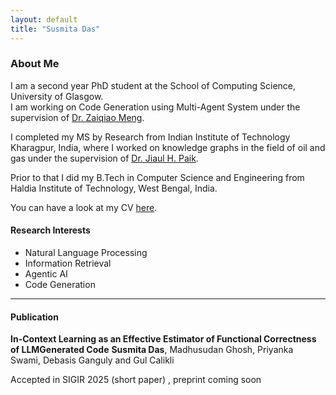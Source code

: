 ```yaml
---
layout: default
title: "Susmita Das"
---
```





###  About Me

I am a second year PhD student at the School of Computing Science, University of Glasgow.  
I am working on Code Generation using Multi-Agent System under the supervision of [Dr. Zaiqiao Meng](https://mengzaiqiao.github.io/).

I completed my MS by Research from Indian Institute of Technology Kharagpur, India, where I worked on knowledge graphs in the field of oil and gas under the supervision of [Dr. Jiaul H. Paik](https://jiaul.github.io/).

Prior to that I did my B.Tech in Computer Science and Engineering from Haldia Institute of Technology, West Bengal, India.

You can have a look at my CV [here]([https://github.com/Susmitacse/portfolio/blob/main/Susmita_Das_UofG.pdf](https://drive.google.com/drive/folders/1CDTd0xSAVNKN-cxnGOfGps8drApIe9XT)). 




#### Research Interests

- Natural Language Processing  
- Information Retrieval  
- Agentic AI  
- Code Generation

---

#### Publication
**In-Context Learning as an Effective Estimator of Functional Correctness of LLMGenerated Code**
**Susmita Das**, Madhusudan Ghosh, Priyanka Swami, Debasis Ganguly and Gul Calikli

Accepted in SIGIR 2025 (short paper) , preprint coming soon





